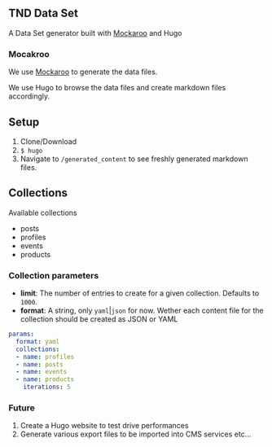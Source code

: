 ## TND Data Set

A Data Set generator built with [Mockaroo](https://www.mockaroo.com/) and Hugo

### Mocakroo

We use [Mockaroo](https://www.mockaroo.com/projects/30833) to generate the data files. 

We use Hugo to browse the data files and create markdown files accordingly.

## Setup

1. Clone/Download
2. `$ hugo`
3. Navigate to `/generated_content` to see freshly generated markdown files.
## Collections

Available collections
- posts
- profiles
- events
- products

### Collection parameters

- **limit**: The number of entries to create for a given collection. Defaults to `1000`.
- **format**: A string, only `yaml`|`json` for now. Wether each content file for the collection should be created as JSON or YAML

```yaml
params:
  format: yaml
  collections:
  - name: profiles
  - name: posts
  - name: events
  - name: products
    iterations: 5
```

### Future

1. Create a Hugo website to test drive performances
2. Generate various export files to be imported into CMS services etc...